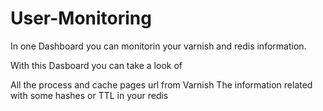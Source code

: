 User-Monitoring
===============

In one Dashboard you can monitorin your varnish and redis information.

With this Dasboard you can take a look of

All the process and cache pages url from Varnish
The information related with some hashes or TTL in your redis 
